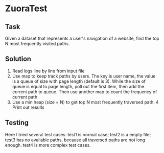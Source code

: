 # ZuoraTest

## Task
Given a dataset that represents a user's navigation of a website, find the top N most frequently visited paths.

## Solution

1. Read logs line by line from input file
2. Use map to keep track paths by users. The key is user name, the value is a queue of size with page length (default is 3).
While the size of queue is equal to page length, poll out the first item, then add the current path to queue. Then use another 
map to count the frequency of current path.  
3. Use a min heap (size = N) to get top N most frequently traversed path. 
4  Print out results

## Testing

Here I tried several test cases:
test1 is normal case;
test2 is a empty file;
test3 has no available paths, because all traversed paths are not long enough.
test4 is more complex test cases.



